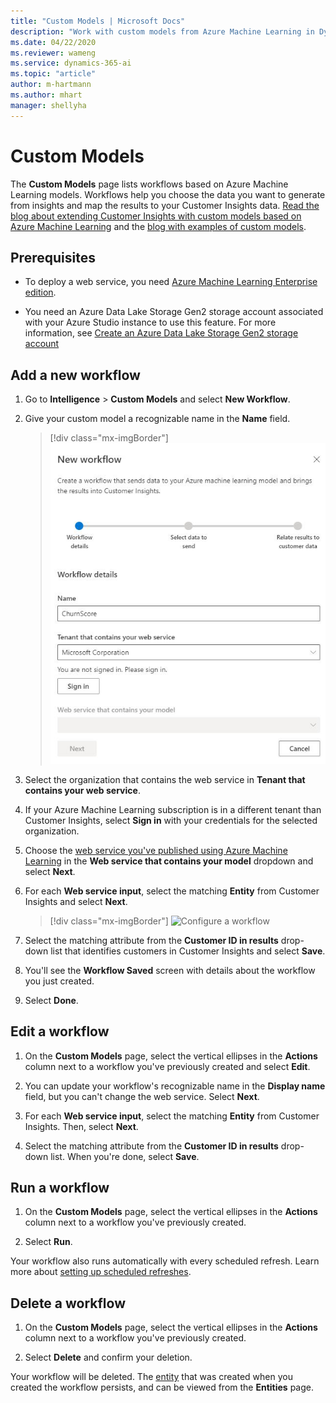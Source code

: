 ```yaml
---
title: "Custom Models | Microsoft Docs"
description: "Work with custom models from Azure Machine Learning in Dynamics 365 Customer Insights."
ms.date: 04/22/2020
ms.reviewer: wameng
ms.service: dynamics-365-ai
ms.topic: "article"
author: m-hartmann
ms.author: mhart
manager: shellyha
---
```


# Custom Models

The **Custom Models** page lists workflows based on Azure Machine Learning models. Workflows help you choose the data you want to generate from insights and map the results to your Customer Insights data. [Read the blog about extending Customer Insights with custom models based on Azure Machine Learning](https://cloudblogs.microsoft.com/dynamics365/it/2019/10/04/extending-dynamics-365-customer-insights-with-azure-ml-based-custom-models/) and the [blog with examples of custom models](https://cloudblogs.microsoft.com/dynamics365/it/2019/10/05/examples-of-extending-dynamics-365-customer-insights-with-azure-ml/).

## Prerequisites

- To deploy a web service, you need [Azure Machine Learning Enterprise edition](https://azure.microsoft.com/pricing/details/machine-learning/).

- You need an Azure Data Lake Storage Gen2 storage account associated with your Azure Studio instance to use this feature. For more information, see [Create an Azure Data Lake Storage Gen2 storage account](https://docs.microsoft.com/azure/storage/blobs/data-lake-storage-quickstart-create-account)

## Add a new workflow

1. Go to **Intelligence** > **Custom Models** and select **New Workflow**.

1. Give your custom model a recognizable name in the **Name** field.

   > [!div class="mx-imgBorder"]
   > ![Screenshot of the New workflow pane](media/new-workflow.png "Screenshot of the New workflow pane")

1. Select the organization that contains the web service in **Tenant that contains your web service**.

1. If your Azure Machine Learning subscription is in a different tenant than Customer Insights, select **Sign in** with your credentials for the selected organization.

1. Choose the [web service you've published using Azure Machine Learning](https://docs.microsoft.com/azure/machine-learning/studio/deploy-a-machine-learning-web-service#deploy-it-as-a-new-web-service) in the **Web service that contains your model** dropdown and select **Next**.

1. For each **Web service input**, select the matching **Entity** from Customer Insights and select **Next**.

   > [!div class="mx-imgBorder"]
   > ![Configure a workflow](media/intelligence-screen2.png "Configure a workflow")

1. Select the matching attribute from the **Customer ID in results** drop-down list that identifies customers in Customer Insights and select **Save**.

1. You'll see the **Workflow Saved** screen with details about the workflow you just created.

1. Select **Done**.

## Edit a workflow

1. On the **Custom Models** page, select the vertical ellipses in the **Actions** column next to a workflow you've previously created and select **Edit**.

2. You can update your workflow's recognizable name in the **Display name** field, but you can't change the web service. Select **Next**.

3. For each **Web service input**, select the matching **Entity** from Customer Insights.  Then, select **Next**.

4. Select the matching attribute from the **Customer ID in results** drop-down list.  When you're done, select **Save**.

## Run a workflow

1. On the **Custom Models** page, select the vertical ellipses in the **Actions** column next to a workflow you've previously created.

2. Select **Run**.

Your workflow also runs automatically with every scheduled refresh. Learn more about [setting up scheduled refreshes](pm-settings.md#schedule-tab).

## Delete a workflow

1. On the **Custom Models** page, select the vertical ellipses in the **Actions** column next to a workflow you've previously created.

2. Select **Delete** and confirm your deletion.

Your workflow will be deleted. The [entity](pm-entities.md) that was created when you created the workflow persists, and can be viewed from the **Entities** page.
